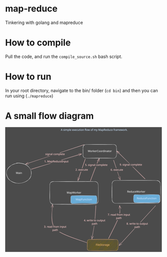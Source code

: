 # map-reduce
Tinkering with golang and mapreduce

# How to compile
Pull the code, and run the `compile_source.sh` bash script. 

# How to run
In your root directory, navigate to the bin/ folder (`cd bin`) and then you can run using (`./mapreduce`)

# A small flow diagram
![Alt text](./MapReduceFlow.svg)
